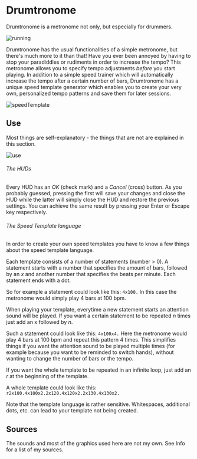 # Drumtronome #

Drumtronome is a metronome not only, but especially for drummers.

![running](https://raw.github.com/flackbash/Drumtronome/master/Screenshots/running.png "Drumtronome running")

Drumtronome has the usual functionalities of a simple metronome, but there's much more to it than that!
Have you ever been annoyed by having to stop your paradiddles or rudiments in order to increase the tempo? This metronome allows you to specify tempo adjustments *before* you start playing. In addition to a simple speed trainer which will automatically increase the tempo after a certain number of bars, Drumtronome has a unique speed template generator which enables you to create your very own, personalized tempo patterns and save them for later sessions.

![speedTemplate](https://raw.github.com/flackbash/Drumtronome/master/Screenshots/speedTemplate.png "The Speed Template HUD")


## Use ##

Most things are self-explanatory - the things that are not are explained in this section.

![use](https://raw.github.com/flackbash/Drumtronome/master/Screenshots/use.png "The usage of Drumtronome")

###### The HUDs ######

Every HUD has an *OK* (check mark) and a *Cancel* (cross) button. As you probably guessed, pressing the first will save your changes and close the HUD while the latter will simply close the HUD and restore the previous settings. You can achieve the same result by pressing your Enter or Escape key respectively.

###### The Speed Template language ######

In order to create your own speed templates you have to know a few things about the speed template language.

Each template consists of a number of statements (number > 0).
A statement starts with a number that specifies the amount of bars, followed by an *x* and another number that specifies the beats per minute.
Each statement ends with a dot. 

So for example a statement could look like this: `4x100.`
In this case the metronome would simply play 4 bars at 100 bpm.

When playing your template, everytime a new statement starts an attention sound will be played.
If you want a certain statement to be repeated *n* times just add an x followed by *n*.

Such a statement could look like this: `4x100x4.`
Here the metronome would play 4 bars at 100 bpm and repeat this pattern 4 times.
This simplifies things if you want the attention sound to be played multiple times (for example because you want to be reminded to switch hands), without wanting to change the number of bars or the tempo.

If you want the whole template to be repeated in an infinite loop, just add an *r* at the beginning of the template.

A whole template could look like this: `r2x100.4x100x2.2x120.4x120x2.2x130.4x130x2.`

Note that the template language is rather sensitive. Whitespaces, additional dots, etc. can lead to your template not being created.


## Sources ##

The sounds and most of the graphics used here are not my own. See Info for a list of my sources.
